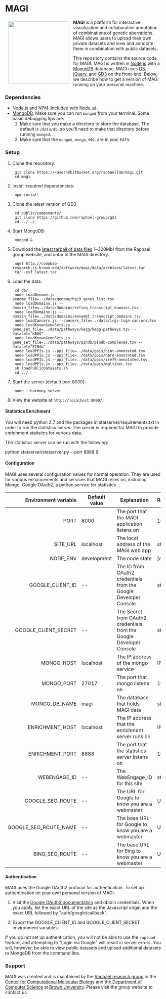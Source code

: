 # MAGI

<a href="http://magi.cs.brown.edu"><img src="http://magi.cs.brown.edu/img/magiTitle.svg" width="200px" align="left" hspace="10" vspace="6"></a>

**MAGI** is a platform for interactive visualization and collaborative annotation of combinations of genetic aberrations. MAGI allows users to upload their own private datasets and view and annotate them in combination with public datasets.

This repository contains the source code for MAGI. MAGI is written in [Node.js](http://nodejs.org/) with a [MongoDB](http://docs.mongodb.org/manual/tutorial/install-mongodb-on-os-x/) database. MAGI uses [D3](http://d3js.org/), [jQuery](http://jquery.com/), and [GD3](github.com/raphael-group/gd3) on the front-end. Below, we describe how to get a version of MAGI running on your personal machine.

### Dependencies ###

* [Node.js](http://nodejs.org/) and [NPM](https://www.npmjs.org/) (included with Node.js).
* [MongoDB](http://docs.mongodb.org/manual/tutorial/install-mongodb-on-os-x/). Make sure you can run `mongod` from your terminal. Some basic debugging tips are:
   1. Make sure that you make a directory to store the database. The default is `/data/db`,
      so you'll need to make that directory before running `mongod`.
   2. Make sure that the `mongod`, `mongo`, etc. are in your `PATH`.

### Setup ###

1. Clone the repository:

        git clone https://<user>@bitbucket.org/raphaellab/magi.git
        cd magi

2. Install required dependencies:

        npm install

3. Clone the latest version of GD3:

        cd public/components/
        git clone https://github.com/raphael-group/gd3
        cd ../../

4. Start MongoDB:

        mongod &

5. Download the [latest tarball of data files](http://compbio-research.cs.brown.edu/software/magi/data/archives/latest.tar) (~300Mb) from the Raphael group website, and untar in the MAGI directory.

        wget http://compbio-research.cs.brown.edu/software/magi/data/archives/latest.tar
        tar -xvf latest.tar

6. Load the data:

        cd db/
        node loadGenome.js --genome_file=../data/genome/hg19_genes_list.tsv
        node loadDomains.js --domain_file=../data/domains/refseq_transcript_domains.tsv
        node loadDomains.js --domain_file=../data/domains/ensembl_transcript_domains.tsv
        node loadCancers.js --cancers_file=../data/icgc-tcga-cancers.tsv
        node loadKnownGeneSets.js --gene_set_file=../data/pathways/kegg/kegg-pathways.tsv --dataset="KEGG"
        node loadKnownGeneSets.js --gene_set_file=../data/pathways/pindb/pindb-complexes.tsv --dataset="PINdb"
        node loadPPIs.js --ppi_file=../data/ppis/hint-annotated.tsv
        node loadPPIs.js --ppi_file=../data/ppis/hprd-annotated.tsv 
        node loadPPIs.js --ppi_file=../data/ppis/iref9-annotated.tsv
        node loadPPIs.js --ppi_file=../data/ppis/multinet.tsv
        sh loadPublicDatasets.sh
        cd ../

7. Start the server (default port 8000):

        node --harmony server

8. View the website at `http://localhost:8000/`.

#### Statistics Enrichment ####

You will need python 2.7 and the packages in statserver/requirements.txt in order to run the statistics server.  The server is required for MAGI to provide enrichment statistics for various data.  

The statistics server can be run with the following:

python statserver/statserver.py --port 8888 &

#### Configuration ####

MAGI uses several configuration values for normal operation.  They are used for various enhancements and services that MAGI relies on, including Mongo, Google OAuth2, a python service for statistics 

| Environment variable  | Default value | Explanation | Range |
|----------------------:|---------------|-------------|:------|
| PORT                  | 8000          | The port that the MAGI application listens on                        | 1000-65535               |
| SITE_URL              | localhost     | The local address of the MAGI web app                                | string                   |
| NODE_ENV              | development   | The node state                                                       | [development/production] | 
| GOOGLE_CLIENT_ID      | --            | The ID from OAuth2 credentials from the Google Developer Console     | string                   |
| GOOGLE_CLIENT_SECRET  | --            | The Secret from OAuth2 credentials from the Google Developer Console | string                   |
| MONGO_HOST            | localhost     | The IP address of the mongo service                                  | IP address               |
| MONGO_PORT            | 27017         | The port that mongo listens on                                       | 1000-65535               |
| MONGO_DB_NAME         | magi          | The database that holds MAGI data                                    | string                   |
| ENRICHMENT_HOST       | localhost     | The IP address that the enrichment server runs on                    | IP address               |
| ENRICHMENT_PORT       | 8888          | The port that the statistics server listens on                       | 1000-65535               |
| WEBENGAGE_ID          | --            | The WebEngage_ID for this site                                       | string                   |
| GOOGLE_SEO_ROUTE      | --            | The URL for Google to know you are a webmaster                       | URL                      |
| GOOGLE_SEO_ROUTE_NAME | --            | The base URL for Google to know you are a webmaster                  | URL                      |
| BING_SEO_ROUTE        | --            | The base URL for Bing to know you are a webmaster                    | URL                      |

#### Authentication ####

MAGI uses the Google OAuth2 protocol for authentication. To set up authentication on your own personal version of MAGI:

1. Visit the [Google OAuth2 documentation](https://developers.google.com/accounts/docs/OAuth2) and obtain credentials.  When you apply, list the exact URL of the site as the Javascript origin and the exact URL followed by "auth/google/callback".  

2. Export the GOOGLE_CLIENT_ID and GOOGLE_CLIENT_SECRET environment variables.

If you do not set up authentication, you will not be able to use the `/upload` feature, and attempting to "Login via Google" will result in server errors. You will, however, be able to view public datasets and upload additional datasets to MongoDB from the command line.

### Support ###

MAGI was created and is maintained by the [Raphael research group](http://compbio.cs.brown.edu) in the [Center for Computational Molecular Biology](http://brown.edu/ccmb) and the [Department of Computer Science](http://cs.brown.edu) at [Brown University](http://brown.edu). Please visit the group website to contact us.